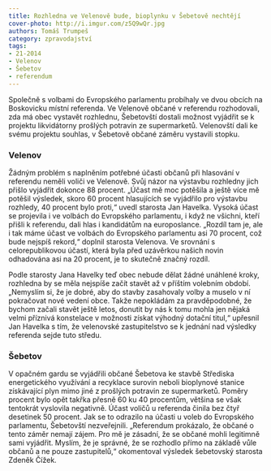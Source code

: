 ```yaml
---
title: Rozhledna ve Velenově bude, bioplynku v Šebetově nechtějí
cover-photo: http://i.imgur.com/z5Q9wQr.jpg
authors: Tomáš Trumpeš
category: zpravodajství
tags: 
- 21-2014
- Velenov
- Šebetov
- referendum
---
```

Společně s volbami do Evropského parlamentu probíhaly ve dvou obcích na Boskovicku místní referenda. Ve Velenově občané v referendu rozhodovali, zda má obec vystavět rozhlednu, Šebetovští dostali možnost vyjádřit se k projektu likvidátorny prošlých potravin ze supermarketů. Velenovští dali ke svému projektu souhlas, v Šebetově občané záměru vystavili stopku.

### Velenov

Žádným problém s naplněním potřebné účasti občanů při hlasování v referendu neměli voliči ve Velenově. Svůj názor na výstavbu rozhledny jich přišlo vyjádřit dokonce 88 procent. „Účast mě moc potěšila a ještě více mě potěšil výsledek, skoro 60 procent hlasujících se vyjádřilo pro výstavbu rozhledy, 40 procent bylo proti,“ uvedl starosta Jan Havelka. Vysoká účast se projevila i ve volbách do Evropského parlamentu, i když ne všichni, kteří přišli k referendu, dali hlas i kandidátům na europoslance. „Rozdíl tam je, ale i tak máme účast ve volbách do Evropského parlamentu asi 70 procent, což bude nejspíš rekord,“ doplnil starosta Velenova. Ve srovnání s celorepublikovou účastí, která byla před uzávěrkou našich novin odhadována asi na 20 procent, je to skutečně značný rozdíl.

Podle starosty Jana Havelky teď obec nebude dělat žádné unáhlené kroky, rozhledna by se měla nejspíše začít stavět až v příštím volebním období. „Nemyslím si, že je dobré, aby do stavby zasahovaly volby a muselo v ní pokračovat nové vedení obce. Takže nepokládám za pravděpodobné, že bychom začali stavět ještě letos, donutit by nás k tomu mohla jen nějaká velmi příznivá konstelace v možnosti získat výhodný dotační titul,“ upřesnil Jan Havelka s tím, že velenovské zastupitelstvo se k jednání nad výsledky referenda sejde tuto středu.

### Šebetov

V opačném gardu se vyjádřili občané Šebetova ke stavbě Střediska energetického využívání a recyklace surovin neboli bioplynové stanice získávající plyn mimo jiné z prošlých potravin ze supermarketů. Poměry procent bylo opět takřka přesně 60 ku 40 procentům, většina se však tentokrát vyslovila negativně. Účast voličů u referenda činila bez čtyř desetinek 50 procent. Jak se to odrazilo na účasti u voleb do Evropského parlamentu, Šebetovští nezveřejnili. „Referendum prokázalo, že občané o tento záměr nemají zájem. Pro mě je zásadní, že se občané mohli legitimně sami vyjádřit. Myslím, že je správné, že se rozhodlo přímo na základě vůle občanů a ne pouze zastupitelů,“ okomentoval výsledek šebetovský starosta Zdeněk Čížek.